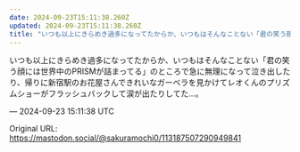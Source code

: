 ```yaml
---
date: 2024-09-23T15:11:38.260Z
updated: 2024-09-23T15:11:38.260Z
title: "いつも以上にきらめき過多になってたからか、いつもはそんなことない「君の笑う顔には[...]"
---
```


<p>いつも以上にきらめき過多になってたからか、いつもはそんなことない「君の笑う顔には世界中のPRISMが詰まってる」のところで急に無理になって泣き出したり、帰りに新宿駅のお花屋さんできれいなガーベラを見かけてレオくんのプリズムショーがフラッシュバックして涙が出たりしてた…。</p>

&mdash; 2024-09-23 15:11:38 UTC

Original URL: https://mastodon.social/@sakuramochi0/113187507290949841
